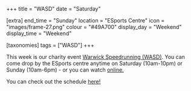 +++
title = "WASD"
date = "Saturday"

[extra]
end_time = "Sunday"
location = "ESports Centre"
icon = "images/frame-27.png"
colour = "#49A700"
display_day = "Weekend"
display_time = "Weekend"

[taxonomies]
tags = ["WASD"]
+++

This week is our charity event [Warwick Speedrunning (WASD)](https://warwickspeed.run/). You can come drop by the ESports centre anytime on Saturday (10am-10pm) or Sunday (10am-6pm) - or you can watch [online.](https://twitch.tv/warwickspeedrun)

You can check out the schedule [here!](https://oengus.io/marathon/wasd2025/schedule/wasd2025)
